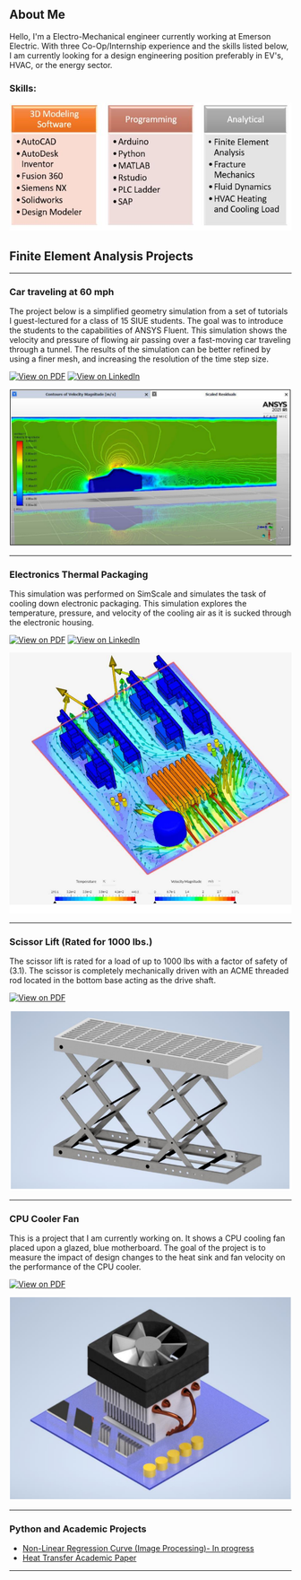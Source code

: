 ## About Me
Hello, I'm a Electro-Mechanical engineer currently working at Emerson Electric. With three Co-Op/Internship experience and the skills listed below, I am currently looking for a design engineering position preferably in EV's, HVAC, or the energy sector. 
  
### Skills:
<img src="images/Portfolio.JPG?raw=true"/>

## Finite Element Analysis Projects 

---
### Car traveling at 60 mph

The project below is a simplified geometry simulation from a set of tutorials I guest-lectured for a class of 15 SIUE students. The goal was to introduce the students to the capabilities of ANSYS Fluent. This simulation shows the velocity and pressure of flowing air passing over a fast-moving car traveling through a tunnel. The results of the simulation can be better refined by using a finer mesh, and increasing the resolution of the time step size.

[![View on PDF](https://img.shields.io/badge/PDF-View%20on%20PDF-red?logo=adobeacrobatreader)](https://drive.google.com/file/d/1Fzx4AJVe6fO_IPcrdiTyfVlS1Ypc37ML/view?usp=sharing)
[![View on LinkedIn](https://img.shields.io/badge/LinkedIn-View%20on%20LinkedIn-blue?logo=linkedin)](https://www.linkedin.com/feed/update/urn:li:activity:6825057852160323584/)

[<img src="images/Car.PNG?raw=true"/>](https://drive.google.com/file/d/1Fzx4AJVe6fO_IPcrdiTyfVlS1Ypc37ML/view?usp=sharing)

---
### Electronics Thermal Packaging
This simulation was performed on SimScale and simulates the task of cooling down electronic packaging. This simulation explores the temperature, pressure, and velocity of the cooling air as it is sucked through the electronic housing. 

[![View on PDF](https://img.shields.io/badge/PDF-View%20the%20PDF-red?logo=adobeacrobatreader)](https://drive.google.com/file/d/1qsR3Hr7JQdfkgQKPuhR6l455oDkG6NIJ/view?usp=sharing)
[![View on LinkedIn](https://img.shields.io/badge/LinkedIn-View%20on%20LinkedIn-blue?logo=linkedin)](https://www.linkedin.com/feed/update/urn:li:activity:6753712703367364608/)

[<img src="images/Electronics Packaging.PNG?raw=true"/>](https://drive.google.com/file/d/1qsR3Hr7JQdfkgQKPuhR6l455oDkG6NIJ/view?usp=sharing)

---
### Scissor Lift (Rated for 1000 lbs.) 
The scissor lift is rated for a load of up to 1000 lbs with a factor of safety of (3.1). The scissor is completely mechanically driven with an ACME threaded rod located in the bottom base acting as the drive shaft. 

 [![View on PDF](https://img.shields.io/badge/PDF-View%20the%20PDF-red?logo=adobeacrobatreader)](https://drive.google.com/file/d/1Duco9fMs7Wpnjsu8rnqm6ejIYriSyaGO/view?usp=sharing)
 
[<img src="images/Scissor Lift.PNG?raw=true"/>](https://drive.google.com/file/d/1Duco9fMs7Wpnjsu8rnqm6ejIYriSyaGO/view?usp=sharing)


---
### CPU Cooler Fan
This is a project that I am currently working on. It shows a CPU cooling fan placed upon a glazed, blue motherboard. The goal of the project is to measure the impact of design changes to the heat sink and fan velocity on the performance of the CPU cooler. 

[![View on PDF](https://img.shields.io/badge/PDF-View%20the%20PDF-red?logo=adobeacrobatreader)](https://drive.google.com/file/d/12g1G60X1QUEj5pxTTzW1FPXYJF_fBRv_/view?usp=sharing)

[<img src="images/CPU Cooler.PNG?raw=true"/>](https://drive.google.com/file/d/12g1G60X1QUEj5pxTTzW1FPXYJF_fBRv_/view?usp=sharing)

---

### Python and Academic Projects

- [Non-Linear Regression Curve (Image Processing)- In progress](https://"")
- [Heat Transfer Academic Paper](https://drive.google.com/file/d/1kSZb9xcIM951G7CS3pPrVH0SFVpKjo5a/view?usp=sharing)


---





<!-- Remove above link if you don't want to attibute -->
